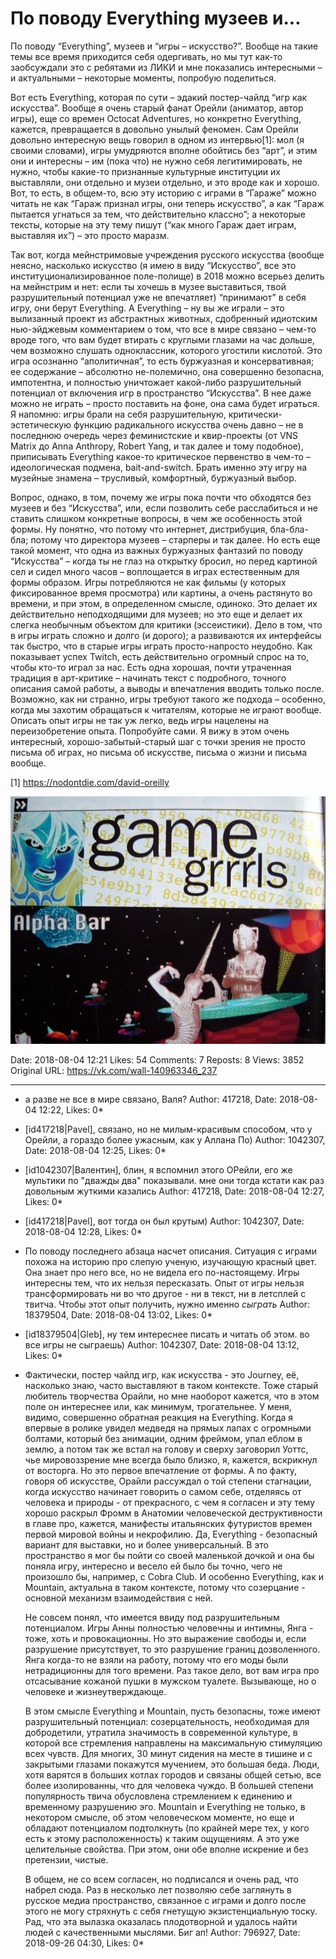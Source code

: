 # По поводу Everything музеев и...

По поводу “Everything”, музеев и “игры – искусство?”. Вообще на такие темы все время приходится себя одергивать, но мы тут как-то заобсуждали это с ребятами из ЛИКИ и мне показались интересными – и актуальными – некоторые моменты, попробую поделиться.

Вот есть Everything, которая по сути – эдакий постер-чайлд “игр как искусства”. Вообще я очень старый фанат Орейли (аниматор, автор игры), еще со времен Octocat Adventures, но конкретно Everything, кажется, превращается в довольно унылый феномен. Сам Орейли довольно интересную вещь говорил в одном из интервью[1]: мол (я своими словами), игры умудряются вполне обойтись без “арт”, и этим они и интересны – им (пока что) не нужно себя легитимировать, не нужно, чтобы какие-то признанные культурные институции их выставляли, они отдельно и музеи отдельно, и это вроде как и хорошо. Вот, то есть, в общем-то, всю эту историю с играми в “Гараже” можно читать не как “Гараж признал игры, они теперь искусство”, а как “Гараж пытается угнаться за тем, что действительно классно”; а некоторые тексты, которые на эту тему пишут (“как много Гараж дает играм, выставляя их”) – это просто маразм.

Так вот, когда мейнстримовые учреждения русского искусства (вообще неясно, насколько искусство (я имею в виду “Искусство”, все это институционализированное поле-полище) в 2018 можно всерьез делить на мейнстрим и нет: если ты хочешь в музее выставиться, твой разрушительный потенциал уже не впечатляет) “принимают” в себя игру, они берут Everything. А Everything – ну вы же играли – это вылизанный проект из абстрактных животных, сдобренный идиотским нью-эйджевым комментарием о том, что все в мире связано – чем-то вроде того, что вам будет втирать с круглыми глазами на час дольше, чем возможно слушать одноклассник, которого угостили кислотой. Это игра осознанно “аполитичная”, то есть буржуазная и консервативная; ее содержание – абсолютно не-полемично, она совершенно безопасна, импотентна, и полностью уничтожает какой-либо разрушительный потенциал от включения игр в пространство “Искусства”. В нее даже можно не играть – просто поставить на фоне, она сама будет играться. Я напомню: игры брали на себя разрушительную, критически-эстетическую функцию радикального искусства очень давно – не в последнюю очередь через феминистские и квир-проекты (от VNS Matrix до Anna Anthropy, Robert Yang, и так далее и тому подобное), приписывать Everything какое-то критическое первенство в чем-то – идеологическая подмена, bait-and-switch. Брать именно эту игру на музейные знамена – трусливый, комфортный, буржуазный выбор.

Вопрос, однако, в том, почему же игры пока почти что обходятся без музеев и без “Искусства”, или, если позволить себе расслабиться и не ставить слишком конкретные вопросы, в чем же особенность этой формы. Ну понятно, что потому что интернет, дистрибуция, бла-бла-бла; потому что директора музеев – старперы и так далее. Но есть еще такой момент, что одна из важных буржуазных фантазий по поводу “Искусства” – когда ты не глаз на открытку бросил, но перед картиной сел и сидел много часов – воплощается в играх естественным для формы образом. Игры потребляются не как фильмы (у которых фиксированное время просмотра) или картины, а очень растянуто во времени, и при этом, в определенном смысле, одиноко. Это делает их действительно неподходящими для музеев; но это еще и делает их слегка необычным объектом для критики (эссеистики). Дело в том, что в игры играть сложно и долго (и дорого); а развиваются их интерфейсы так быстро, что в старые игры играть просто-напросто неудобно. Как показывает успех Twitch, есть действительно огромный спрос на то, чтобы кто-то играл за нас. Есть одна хорошая, почти утраченная традиция в арт-критике – начинать текст с подробного, точного описания самой работы, а выводы и впечатления вводить только после. Возможно, как ни странно, игры требуют такого же подхода – особенно, когда мы захотим обращаться к читателям, которые не играют вообще. Описать опыт игры не так уж легко, ведь игры нацелены на переизобретение опыта. Попробуйте сами. Я вижу в этом очень интересный, хорошо-забытый-старый шаг с точки зрения не просто письма об играх, но письма об искусстве, письма о жизни и письма вообще.

[1] https://nodontdie.com/david-oreilly

![](attachments/456239078.jpg)

Date: 2018-08-04 12:21
Likes: 54
Comments: 7
Reposts: 8
Views: 3852
Original URL: https://vk.com/wall-140963346_237



--------------------

  * а разве не все в мире связано, Валя?
    Author: 417218, Date: 2018-08-04 12:22, Likes: 0*


  * [id417218|Pavel], связано, но не милым-красивым способом, что у Орейли, а гораздо более ужасным, как у Аллана По)
    Author: 1042307, Date: 2018-08-04 12:25, Likes: 0*


  * [id1042307|Валентин], блин, я вспомнил этого ОРейли, его же мультики по "дважды два" показывали. мне они тогда кстати как раз довольным жуткими казались
    Author: 417218, Date: 2018-08-04 12:27, Likes: 0*


  * [id417218|Pavel], вот тогда он был крутым)
    Author: 1042307, Date: 2018-08-04 12:28, Likes: 0*


  * По поводу последнего абзаца насчет описания. Ситуация с играми похожа на историю про слепую ученую, изучающую красный цвет. Она знает про него все, но не видела его по-настоящему.
    Игры интересны тем, что их нельзя пересказать. Опыт от игры нельзя трансформировать ни во что другое - ни в текст, ни в летсплей с твитча. Чтобы этот опыт получить, нужно именно _сыграть_
    Author: 18379504, Date: 2018-08-04 13:02, Likes: 0*


  * [id18379504|Gleb], ну тем интереснее писать и читать об этом. во все игры не сыграешь)
    Author: 1042307, Date: 2018-08-04 13:12, Likes: 0*


  * Фактически, постер чайлд игр, как искусства - это Journey, её, насколько знаю, часто выставляют в таком контексте. Тоже старый любитель творчества Орайли, но мне наоборот кажется, что в этом поле он интереснее или, как минимум, трогательнее. У меня, видимо, совершенно обратная реакция на Everything. Когда я впервые в ролике увидел медведя на прямых лапах с огромными болтами, который без анимации, одним фреймом, упал еблом в землю, а потом так же встал на голову и сверху заговорил Уоттс, чье мировоззрение мне всегда было близко, я, кажется, вскрикнул от восторга. Но это первое впечатление от формы. А по факту, говоря об искусстве, Орайли рассуждал о той степени стагнации, когда искусство начинает говорить о самом себе, отделяясь от человека и природы - от прекрасного, с чем я согласен и эту тему хорошо раскрыл Фромм в Анатомии человеческой деструктивности в главе про, кажется, манифесты итальянских футуристов времен первой мировой войны и некрофилию. 
    Да, Everything - безопасный вариант для выставки, но и более универсальный. В это пространство я мог бы пойти со своей маленькой дочкой и она бы поняла игру, интересно и весело ей было бы точно, чего не произошло бы, например, с Cobra Club. И особенно Everything, как и Mountain, актуальна в таком контексте, потому что созерцание - основной механизм взаимодействия с ней.
    
    Не совсем понял, что имеется ввиду под разрушительным потенциалом. Игры Анны полностью человечны и интимны, Янга - тоже, хоть и провокационны. Но это выражение свободы и, если разрушение присутствует, то это разрушение границ дозволенного. Янга когда-то не взяли на работу, потому что его моды были нетрадиционны для того времени. Раз такое дело, вот вам игра про отсасывание кожаной пушки в мужском туалете. Вызывающе, но о человеке и жизнеутверждающе.
    
    В этом смысле Everything и Mountain, пусть безопасны, тоже имеют разрушительный потенциал: созерцательность, необходимая для добродетили, утратила значимость в современной культуре, в которой все стремления направлены на максимальную стимуляцию всех чувств. Для многих, 30 минут сидения на месте в тишине и с закрытыми глазами покажутся мучением, это большая беда. Люди, хотя варятся в больших котлах городов и связаны общей сетью, все более изолированны, что для человека чуждо. В большей степени популярность твича обусловлена стремлением к единению и временному разрушению эго. Mountain и Everything не только, в некотором смысле, об этом человеческом моменте, но еще и обладают потенциалом подтолкнуть (по крайней мере тех, у кого есть к этому расположенность) к таким ощущениям. А это уже целительные свойства. При этом, они обе вполне искрение и без претензии, чистые.
    
    В общем, не со всем согласен, но подписался и очень рад, что набрел сюда. Раз в несколько лет позволяю себе заглянуть в русское медиа пространство, связанное с играми и долго после этого не могу стряхнуть с себя гнетущую экзистенциальную тоску. Рад, что эта вылазка оказалась плодотворной и удалось найти людей с качественными мыслями.
    Биг ап!
    Author: 796927, Date: 2018-09-26 04:30, Likes: 0*

